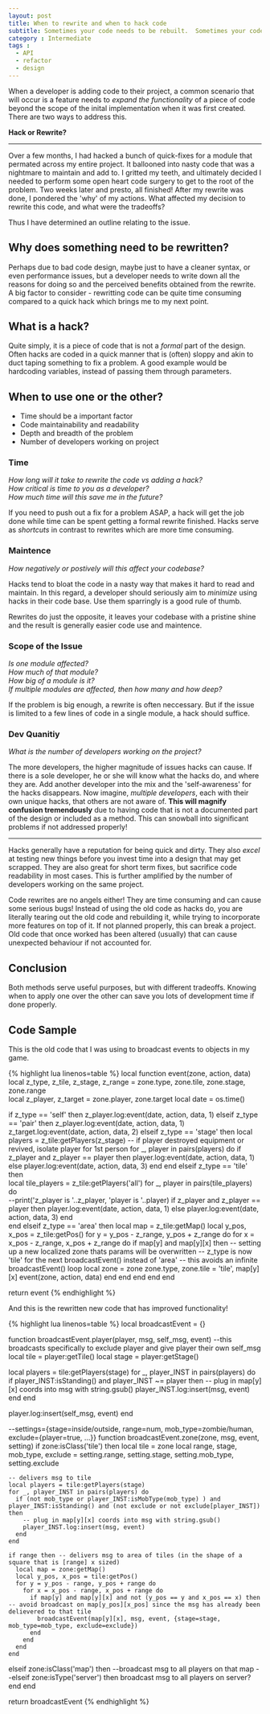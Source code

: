 ```yaml
---
layout: post
title: When to rewrite and when to hack code
subtitle: Sometimes your code needs to be rebuilt.  Sometimes your code needs to be hacked with a chainsaw!  Know which to use and when.
category : Intermediate
tags :  
  - API
  - refactor
  - design
---
```


When a developer is adding code to their project, a common scenario that will occur is a feature needs to *expand the functionality* of a piece of code beyond the scope of the inital implementation when it was first created. There are two ways to address this.

**Hack or Rewrite?**

---

Over a few months, I had hacked a bunch of quick-fixes for a module that permated across my entire project.  It ballooned into nasty code that was a nightmare to maintain and add to.  I gritted my teeth, and ultimately decided I needed to perform some open heart code surgery to get to the root of the problem.  Two weeks later and presto, all finished!  After my rewrite was done, I pondered the 'why' of my actions.  What affected my decision to rewrite this code, and what were the tradeoffs?  

Thus I have determined an outline relating to the issue.

## Why does something need to be rewritten?

Perhaps due to bad code design, maybe just to have a cleaner syntax, or even performance issues, but a developer needs to write down all the reasons for doing so and the perceived benefits obtained from the rewrite.  A big factor to consider - rewritting code can be quite time consuming compared to a quick hack which brings me to my next point.

## What is a hack?  

Quite simply, it is a piece of code that is not a *formal* part of the design.  Often hacks are coded in a quick manner that is (often) sloppy and akin to duct taping something to fix a problem.  A good example would be hardcoding variables, instead of passing them through parameters.  

## When to use one or the other?

* Time should be a important factor
* Code maintainability and readability
* Depth and breadth of the problem 
* Number of developers working on project

### Time

*How long will it take to rewrite the code vs adding a hack?  
How critical is time to you as a developer?  
How much time will this save me in the future?*

If you need to push out a fix for a problem ASAP, a hack will get the job done while time can be spent getting a formal rewrite finished.  Hacks serve as *shortcuts* in contrast to rewrites which are more time consuming.

### Maintence

*How negatively or postively will this affect your codebase?*

Hacks tend to bloat the code in a nasty way that makes it hard to read and maintain.  In this regard, a developer should seriously aim to *minimize* using hacks in their code base.  Use them sparringly is a good rule of thumb.  

Rewrites do just the opposite, it leaves your codebase with a pristine shine and the result is generally easier code use and maintence.

### Scope of the Issue

*Is one module affected?  
How much of that module?  
How big of a module is it?  
If multiple modules are affected, then how many and how deep?*

If the problem is big enough, a rewrite is often neccessary.  But if the issue is limited to a few lines of code in a single module, a hack should suffice.

### Dev Quanitiy  

*What is the number of developers working on the project?*

The more developers, the higher magnitude of issues hacks can cause.  If there is a sole developer, he or she will know what the hacks do, and where they are.  Add another developer into the mix and the 'self-awareness' for the hacks disappears.  Now imagine, *multiple developers*, each with their own unique hacks, that others are not aware of.  **This will magnify confusion tremendously** due to having code that is not a documented part of the design or included as a method.  This can snowball into significant problems if not addressed properly!

---

Hacks generally have a reputation for being quick and dirty.  They also *excel* at testing new things before you invest time into a design that may get scrapped.  They are also great for short term fixes, but sacrifice code readability in most cases.  This is further amplified by the number of developers working on the same project.  

Code rewrites are no angels either!  They are time consuming and can cause some serious bugs!  Instead of using the old code as hacks do, you are literally tearing out the old code and rebuilding it, while trying to incorporate more features on top of it.  If not planned properly, this can break a project. Old code that once worked has been altered (usually) that can cause unexpected behaviour if not accounted for.  

## Conclusion

Both methods serve useful purposes, but with different tradeoffs.  Knowing when to apply one over the other can save you lots of development time if done properly.

## Code Sample

This is the old code that I was using to broadcast events to objects in my game.

{% highlight lua linenos=table %}
local function event(zone, action, data)
  local z_type, z_tile, z_stage, z_range = zone.type, zone.tile, zone.stage, zone.range  
  local z_player, z_target = zone.player, zone.target
  local date = os.time()

  if z_type == 'self' then
    z_player.log:event(date, action, data, 1)
  elseif z_type == 'pair' then
    z_player.log:event(date, action, data, 1)
    z_target.log:event(date, action, data, 2)
  elseif z_type == 'stage' then
    local players = z_tile:getPlayers(z_stage)
    -- if player destroyed equipment or revived, isolate player for 1st person
    for _, player in pairs(players) do 
      if z_player and z_player == player then player.log:event(date, action, data, 1)
      else player.log:event(date, action, data, 3) 
      end
    end
  elseif z_type == 'tile' then  
    local tile_players = z_tile:getPlayers('all')
    for _, player in pairs(tile_players) do  
--print('z_player is '..z_player, 'player is '..player)
      if z_player and z_player == player then player.log:event(date, action, data, 1)
      else player.log:event(date, action, data, 3) 
      end      
    end
  elseif z_type == 'area' then
    local map = z_tile:getMap()
    local y_pos, x_pos = z_tile:getPos()
    for y = y_pos - z_range, y_pos + z_range do
      for x = x_pos - z_range, x_pos + z_range do
        if map[y] and map[y][x] then
          -- setting up a new localized zone thats params will be overwritten
          -- z_type is now 'tile' for the next broadcastEvent() instead of 'area'
          -- this avoids an infinite broadcastEvent() loop
          local zone = zone
          zone.type, zone.tile = 'tile', map[y][x]
          event(zone, action, data)
        end
      end
    end
  end
end

return event
{% endhighlight %}   

And this is the rewritten new code that has improved functionality!
  
{% highlight lua linenos=table %}
local broadcastEvent = {}

function broadcastEvent.player(player, msg, self_msg, event)  --this broadcasts specifically to exclude player and give player their own self_msg 
  local tile = player:getTile()
  local stage = player:getStage()

  local players = tile:getPlayers(stage)
  for _, player_INST in pairs(players) do
    if player_INST:isStanding() and player_INST ~= player then 
      -- plug in map[y][x] coords into msg with string.gsub()
      player_INST.log:insert(msg, event)
    end
  end

  player.log:insert(self_msg, event)
end

--settings={stage=inside/outside, range=num, mob_type=zombie/human, exclude={player=true, ...}}
function broadcastEvent.zone(zone, msg, event, setting)
  if zone:isClass('tile') then
    local tile = zone
    local range, stage, mob_type, exclude = setting.range, setting.stage, setting.mob_type, setting.exclude

    -- delivers msg to tile
    local players = tile:getPlayers(stage)
    for _, player_INST in pairs(players) do
      if (not mob_type or player_INST:isMobType(mob_type) ) and player_INST:isStanding() and (not exclude or not exclude[player_INST]) then 
        -- plug in map[y][x] coords into msg with string.gsub()
        player_INST.log:insert(msg, event)
      end
    end        

    if range then -- delivers msg to area of tiles (in the shape of a square that is [range] x sized)
      local map = zone:getMap()
      local y_pos, x_pos = tile:getPos()
      for y = y_pos - range, y_pos + range do
        for x = x_pos - range, x_pos + range do
          if map[y] and map[y][x] and not (y_pos == y and x_pos == x) then -- avoid broadcast on map[y_pos][x_pos] since the msg has already been delievered to that tile 
            broadcastEvent(map[y][x], msg, event, {stage=stage, mob_type=mob_type, exclude=exclude}) 
          end
        end
      end
    end      
  elseif zone:isClass('map') then
    --broadcast msg to all players on that map
  --elseif zone:isType('server') then   broadcast msg to all players on server?
  end
end

return broadcastEvent
{% endhighlight %}  
